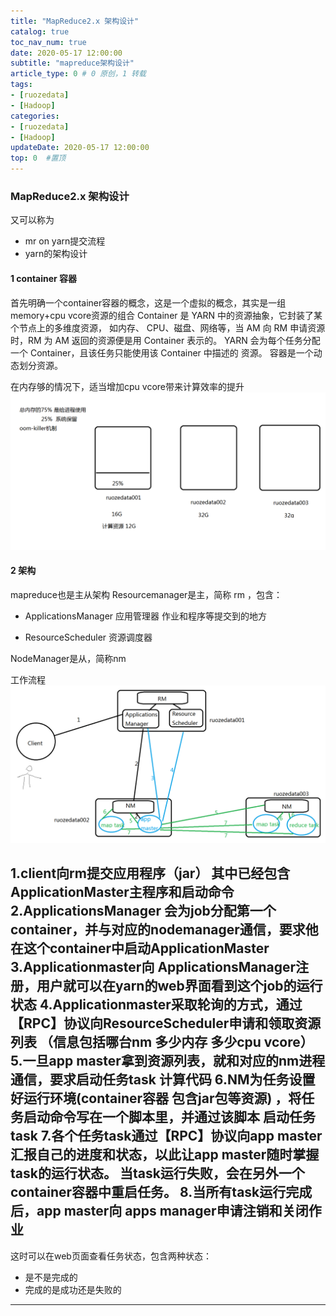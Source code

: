 ```yaml
---
title: "MapReduce2.x 架构设计"
catalog: true
toc_nav_num: true
date: 2020-05-17 12:00:00
subtitle: "mapreduce架构设计"
article_type: 0 # 0 原创，1 转载
tags:
- [ruozedata]
- [Hadoop]
categories:
- [ruozedata]
- [Hadoop]
updateDate: 2020-05-17 12:00:00
top: 0  #置顶
---
```


### MapReduce2.x 架构设计 

又可以称为 
* mr on yarn提交流程 
* yarn的架构设计  

#### 1 container 容器  
首先明确一个container容器的概念，这是一个虚拟的概念，其实是一组memory+cpu vcore资源的组合
Container 是 YARN 中的资源抽象，它封装了某个节点上的多维度资源，
如内存、 CPU、磁盘、网络等，当 AM 向 RM 申请资源时，RM 为 AM 返回的资源便是用 Container 表示的。
YARN 会为每个任务分配一个 Container，且该任务只能使用该 Container 中描述的 资源。
容器是一个动态划分资源。

在内存够的情况下，适当增加cpu vcore带来计算效率的提升
![](/img/Hadoop/container.png)

#### 2 架构
mapreduce也是主从架构
Resourcemanager是主，简称 rm ，包含：
* ApplicationsManager  应用管理器 作业和程序等提交到的地方

* ResourceScheduler    资源调度器  

NodeManager是从，简称nm

工作流程
![](/img/Hadoop/MR架构设计.png)

1.client向rm提交应用程序（jar） 其中已经包含ApplicationMaster主程序和启动命令
2.ApplicationsManager  会为job分配第一个container，并与对应的nodemanager通信，要求他
在这个container中启动ApplicationMaster
3.Applicationmaster向 ApplicationsManager注册，用户就可以在yarn的web界面看到这个job的运行状态
4.Applicationmaster采取轮询的方式，通过【RPC】协议向ResourceScheduler申请和领取资源列表
（信息包括哪台nm 多少内存 多少cpu vcore）
5.一旦app master拿到资源列表，就和对应的nm进程通信，要求启动任务task 计算代码
6.NM为任务设置好运行环境(container容器 包含jar包等资源) ，将任务启动命令写在一个脚本里，并通过该脚本
启动任务task
7.各个任务task通过【RPC】协议向app master汇报自己的进度和状态，以此让app master随时掌握task的运行状态。
当task运行失败，会在另外一个container容器中重启任务。
8.当所有task运行完成后，app master向 apps manager申请注销和关闭作业
---------------------

这时可以在web页面查看任务状态，包含两种状态：
* 是不是完成的   
* 完成的是成功还是失败的
---------------------
